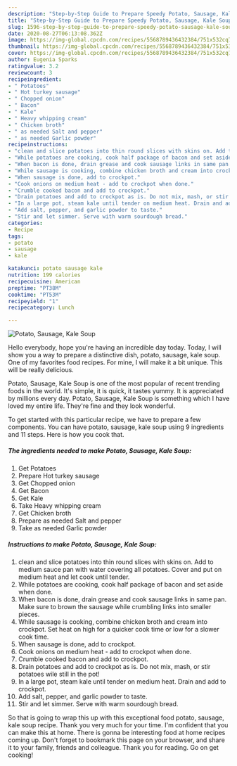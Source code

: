 ```yaml
---
description: "Step-by-Step Guide to Prepare Speedy Potato, Sausage, Kale Soup"
title: "Step-by-Step Guide to Prepare Speedy Potato, Sausage, Kale Soup"
slug: 1596-step-by-step-guide-to-prepare-speedy-potato-sausage-kale-soup
date: 2020-08-27T06:13:08.362Z
image: https://img-global.cpcdn.com/recipes/5568789436432384/751x532cq70/potato-sausage-kale-soup-recipe-main-photo.jpg
thumbnail: https://img-global.cpcdn.com/recipes/5568789436432384/751x532cq70/potato-sausage-kale-soup-recipe-main-photo.jpg
cover: https://img-global.cpcdn.com/recipes/5568789436432384/751x532cq70/potato-sausage-kale-soup-recipe-main-photo.jpg
author: Eugenia Sparks
ratingvalue: 3.2
reviewcount: 3
recipeingredient:
- " Potatoes"
- " Hot turkey sausage"
- " Chopped onion"
- " Bacon"
- " Kale"
- " Heavy whipping cream"
- " Chicken broth"
- " as needed Salt and pepper"
- " as needed Garlic powder"
recipeinstructions:
- "clean and slice potatoes into thin round slices with skins on. Add to medium sauce pan with water covering all potatoes. Cover and put on medium heat and let cook until tender."
- "While potatoes are cooking, cook half package of bacon and set aside when done."
- "When bacon is done, drain grease and cook sausage links in same pan. Make sure to brown the sausage while crumbling links into smaller pieces."
- "While sausage is cooking, combine chicken broth and cream into crockpot. Set heat on high for a quicker cook time or low for a slower cook time."
- "When sausage is done, add to crockpot."
- "Cook onions on medium heat - add to crockpot when done."
- "Crumble cooked bacon and add to crockpot."
- "Drain potatoes and add to crockpot as is. Do not mix, mash, or stir potatoes wile still in the pot!"
- "In a large pot, steam kale until tender on medium heat. Drain and add to crockpot."
- "Add salt, pepper, and garlic powder to taste."
- "Stir and let simmer. Serve with warm sourdough bread."
categories:
- Recipe
tags:
- potato
- sausage
- kale

katakunci: potato sausage kale 
nutrition: 199 calories
recipecuisine: American
preptime: "PT38M"
cooktime: "PT53M"
recipeyield: "1"
recipecategory: Lunch

---
```



![Potato, Sausage, Kale Soup](https://img-global.cpcdn.com/recipes/5568789436432384/751x532cq70/potato-sausage-kale-soup-recipe-main-photo.jpg)

Hello everybody, hope you're having an incredible day today. Today, I will show you a way to prepare a distinctive dish, potato, sausage, kale soup. One of my favorites food recipes. For mine, I will make it a bit unique. This will be really delicious.

Potato, Sausage, Kale Soup is one of the most popular of recent trending foods in the world. It's simple, it is quick, it tastes yummy. It is appreciated by millions every day. Potato, Sausage, Kale Soup is something which I have loved my entire life. They're fine and they look wonderful.




To get started with this particular recipe, we have to prepare a few components. You can have potato, sausage, kale soup using 9 ingredients and 11 steps. Here is how you cook that.

<!--inarticleads1-->

##### The ingredients needed to make Potato, Sausage, Kale Soup:

1. Get  Potatoes
1. Prepare  Hot turkey sausage
1. Get  Chopped onion
1. Get  Bacon
1. Get  Kale
1. Take  Heavy whipping cream
1. Get  Chicken broth
1. Prepare  as needed Salt and pepper
1. Take  as needed Garlic powder




<!--inarticleads2-->

##### Instructions to make Potato, Sausage, Kale Soup:

1. clean and slice potatoes into thin round slices with skins on. Add to medium sauce pan with water covering all potatoes. Cover and put on medium heat and let cook until tender.
1. While potatoes are cooking, cook half package of bacon and set aside when done.
1. When bacon is done, drain grease and cook sausage links in same pan. Make sure to brown the sausage while crumbling links into smaller pieces.
1. While sausage is cooking, combine chicken broth and cream into crockpot. Set heat on high for a quicker cook time or low for a slower cook time.
1. When sausage is done, add to crockpot.
1. Cook onions on medium heat - add to crockpot when done.
1. Crumble cooked bacon and add to crockpot.
1. Drain potatoes and add to crockpot as is. Do not mix, mash, or stir potatoes wile still in the pot!
1. In a large pot, steam kale until tender on medium heat. Drain and add to crockpot.
1. Add salt, pepper, and garlic powder to taste.
1. Stir and let simmer. Serve with warm sourdough bread.




So that is going to wrap this up with this exceptional food potato, sausage, kale soup recipe. Thank you very much for your time. I'm confident that you can make this at home. There is gonna be interesting food at home recipes coming up. Don't forget to bookmark this page on your browser, and share it to your family, friends and colleague. Thank you for reading. Go on get cooking!
